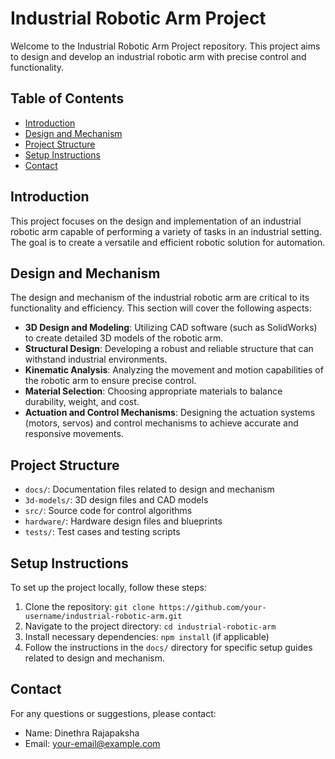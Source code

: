 # Industrial Robotic Arm Project

Welcome to the Industrial Robotic Arm Project repository. This project aims to design and develop an industrial robotic arm with precise control and functionality.

## Table of Contents

- [Introduction](#introduction)
- [Design and Mechanism](#design-and-mechanism)
- [Project Structure](#project-structure)
- [Setup Instructions](#setup-instructions)
- [Contact](#contact)

## Introduction

This project focuses on the design and implementation of an industrial robotic arm capable of performing a variety of tasks in an industrial setting. The goal is to create a versatile and efficient robotic solution for automation.

## Design and Mechanism

The design and mechanism of the industrial robotic arm are critical to its functionality and efficiency. This section will cover the following aspects:

- **3D Design and Modeling**: Utilizing CAD software (such as SolidWorks) to create detailed 3D models of the robotic arm.
- **Structural Design**: Developing a robust and reliable structure that can withstand industrial environments.
- **Kinematic Analysis**: Analyzing the movement and motion capabilities of the robotic arm to ensure precise control.
- **Material Selection**: Choosing appropriate materials to balance durability, weight, and cost.
- **Actuation and Control Mechanisms**: Designing the actuation systems (motors, servos) and control mechanisms to achieve accurate and responsive movements.

## Project Structure

- `docs/`: Documentation files related to design and mechanism
- `3d-models/`: 3D design files and CAD models
- `src/`: Source code for control algorithms
- `hardware/`: Hardware design files and blueprints
- `tests/`: Test cases and testing scripts

## Setup Instructions

To set up the project locally, follow these steps:

1. Clone the repository: `git clone https://github.com/your-username/industrial-robotic-arm.git`
2. Navigate to the project directory: `cd industrial-robotic-arm`
3. Install necessary dependencies: `npm install` (if applicable)
4. Follow the instructions in the `docs/` directory for specific setup guides related to design and mechanism.

## Contact

For any questions or suggestions, please contact:

- Name: Dinethra Rajapaksha
- Email: [your-email@example.com](mailto:your-email@example.com)
